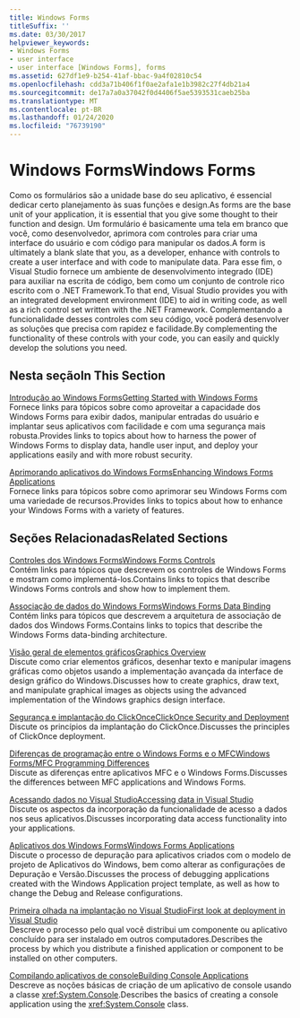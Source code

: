```yaml
---
title: Windows Forms
titleSuffix: ''
ms.date: 03/30/2017
helpviewer_keywords:
- Windows Forms
- user interface
- user interface [Windows Forms], forms
ms.assetid: 627df1e9-b254-41af-bbac-9a4f02810c54
ms.openlocfilehash: cdd3a71b406f1f0ae2afa1e1b3982c27f4db21a4
ms.sourcegitcommit: de17a7a0a37042f0d4406f5ae5393531caeb25ba
ms.translationtype: MT
ms.contentlocale: pt-BR
ms.lasthandoff: 01/24/2020
ms.locfileid: "76739190"
---
```

# <a name="windows-forms"></a><span data-ttu-id="8a8e0-102">Windows Forms</span><span class="sxs-lookup"><span data-stu-id="8a8e0-102">Windows Forms</span></span>
<span data-ttu-id="8a8e0-103">Como os formulários são a unidade base do seu aplicativo, é essencial dedicar certo planejamento às suas funções e design.</span><span class="sxs-lookup"><span data-stu-id="8a8e0-103">As forms are the base unit of your application, it is essential that you give some thought to their function and design.</span></span> <span data-ttu-id="8a8e0-104">Um formulário é basicamente uma tela em branco que você, como desenvolvedor, aprimora com controles para criar uma interface do usuário e com código para manipular os dados.</span><span class="sxs-lookup"><span data-stu-id="8a8e0-104">A form is ultimately a blank slate that you, as a developer, enhance with controls to create a user interface and with code to manipulate data.</span></span> <span data-ttu-id="8a8e0-105">Para esse fim, o Visual Studio fornece um ambiente de desenvolvimento integrado (IDE) para auxiliar na escrita de código, bem como um conjunto de controle rico escrito com o .NET Framework.</span><span class="sxs-lookup"><span data-stu-id="8a8e0-105">To that end, Visual Studio provides you with an integrated development environment (IDE) to aid in writing code, as well as a rich control set written with the .NET Framework.</span></span> <span data-ttu-id="8a8e0-106">Complementando a funcionalidade desses controles com seu código, você poderá desenvolver as soluções que precisa com rapidez e facilidade.</span><span class="sxs-lookup"><span data-stu-id="8a8e0-106">By complementing the functionality of these controls with your code, you can easily and quickly develop the solutions you need.</span></span>  
  
## <a name="in-this-section"></a><span data-ttu-id="8a8e0-107">Nesta seção</span><span class="sxs-lookup"><span data-stu-id="8a8e0-107">In This Section</span></span>  
 [<span data-ttu-id="8a8e0-108">Introdução ao Windows Forms</span><span class="sxs-lookup"><span data-stu-id="8a8e0-108">Getting Started with Windows Forms</span></span>](getting-started-with-windows-forms.md)  
 <span data-ttu-id="8a8e0-109">Fornece links para tópicos sobre como aproveitar a capacidade dos Windows Forms para exibir dados, manipular entradas do usuário e implantar seus aplicativos com facilidade e com uma segurança mais robusta.</span><span class="sxs-lookup"><span data-stu-id="8a8e0-109">Provides links to topics about how to harness the power of Windows Forms to display data, handle user input, and deploy your applications easily and with more robust security.</span></span>  
  
 [<span data-ttu-id="8a8e0-110">Aprimorando aplicativos do Windows Forms</span><span class="sxs-lookup"><span data-stu-id="8a8e0-110">Enhancing Windows Forms Applications</span></span>](./advanced/index.md)  
 <span data-ttu-id="8a8e0-111">Fornece links para tópicos sobre como aprimorar seu Windows Forms com uma variedade de recursos.</span><span class="sxs-lookup"><span data-stu-id="8a8e0-111">Provides links to topics about how to enhance your Windows Forms with a variety of features.</span></span>  
  
## <a name="related-sections"></a><span data-ttu-id="8a8e0-112">Seções Relacionadas</span><span class="sxs-lookup"><span data-stu-id="8a8e0-112">Related Sections</span></span>  
 [<span data-ttu-id="8a8e0-113">Controles dos Windows Forms</span><span class="sxs-lookup"><span data-stu-id="8a8e0-113">Windows Forms Controls</span></span>](./controls/index.md)  
 <span data-ttu-id="8a8e0-114">Contém links para tópicos que descrevem os controles de Windows Forms e mostram como implementá-los.</span><span class="sxs-lookup"><span data-stu-id="8a8e0-114">Contains links to topics that describe Windows Forms controls and show how to implement them.</span></span>  
  
 [<span data-ttu-id="8a8e0-115">Associação de dados do Windows Forms</span><span class="sxs-lookup"><span data-stu-id="8a8e0-115">Windows Forms Data Binding</span></span>](windows-forms-data-binding.md)  
 <span data-ttu-id="8a8e0-116">Contém links para tópicos que descrevem a arquitetura de associação de dados dos Windows Forms.</span><span class="sxs-lookup"><span data-stu-id="8a8e0-116">Contains links to topics that describe the Windows Forms data-binding architecture.</span></span>  
  
 [<span data-ttu-id="8a8e0-117">Visão geral de elementos gráficos</span><span class="sxs-lookup"><span data-stu-id="8a8e0-117">Graphics Overview</span></span>](./advanced/graphics-overview-windows-forms.md)  
 <span data-ttu-id="8a8e0-118">Discute como criar elementos gráficos, desenhar texto e manipular imagens gráficas como objetos usando a implementação avançada da interface de design gráfico do Windows.</span><span class="sxs-lookup"><span data-stu-id="8a8e0-118">Discusses how to create graphics, draw text, and manipulate graphical images as objects using the advanced implementation of the Windows graphics design interface.</span></span>  
  
 [<span data-ttu-id="8a8e0-119">Segurança e implantação do ClickOnce</span><span class="sxs-lookup"><span data-stu-id="8a8e0-119">ClickOnce Security and Deployment</span></span>](/visualstudio/deployment/clickonce-security-and-deployment)  
 <span data-ttu-id="8a8e0-120">Discute os princípios da implantação do ClickOnce.</span><span class="sxs-lookup"><span data-stu-id="8a8e0-120">Discusses the principles of ClickOnce deployment.</span></span>  
  
 [<span data-ttu-id="8a8e0-121">Diferenças de programação entre o Windows Forms e o MFC</span><span class="sxs-lookup"><span data-stu-id="8a8e0-121">Windows Forms/MFC Programming Differences</span></span>](/cpp/dotnet/windows-forms-mfc-programming-differences)  
 <span data-ttu-id="8a8e0-122">Discute as diferenças entre aplicativos MFC e o Windows Forms.</span><span class="sxs-lookup"><span data-stu-id="8a8e0-122">Discusses the differences between MFC applications and Windows Forms.</span></span>  
  
 [<span data-ttu-id="8a8e0-123">Acessando dados no Visual Studio</span><span class="sxs-lookup"><span data-stu-id="8a8e0-123">Accessing data in Visual Studio</span></span>](/visualstudio/data-tools/accessing-data-in-visual-studio)  
 <span data-ttu-id="8a8e0-124">Discute os aspectos da incorporação da funcionalidade de acesso a dados nos seus aplicativos.</span><span class="sxs-lookup"><span data-stu-id="8a8e0-124">Discusses incorporating data access functionality into your applications.</span></span>  
  
 [<span data-ttu-id="8a8e0-125">Aplicativos dos Windows Forms</span><span class="sxs-lookup"><span data-stu-id="8a8e0-125">Windows Forms Applications</span></span>](/visualstudio/debugger/debugging-preparation-windows-forms-applications)  
 <span data-ttu-id="8a8e0-126">Discute o processo de depuração para aplicativos criados com o modelo de projeto de Aplicativos do Windows, bem como alterar as configurações de Depuração e Versão.</span><span class="sxs-lookup"><span data-stu-id="8a8e0-126">Discusses the process of debugging applications created with the Windows Application project template, as well as how to change the Debug and Release configurations.</span></span>  
  
 [<span data-ttu-id="8a8e0-127">Primeira olhada na implantação no Visual Studio</span><span class="sxs-lookup"><span data-stu-id="8a8e0-127">First look at deployment in Visual Studio</span></span>](/visualstudio/deployment/deploying-applications-services-and-components)  
 <span data-ttu-id="8a8e0-128">Descreve o processo pelo qual você distribui um componente ou aplicativo concluído para ser instalado em outros computadores.</span><span class="sxs-lookup"><span data-stu-id="8a8e0-128">Describes the process by which you distribute a finished application or component to be installed on other computers.</span></span>  
  
 [<span data-ttu-id="8a8e0-129">Compilando aplicativos de console</span><span class="sxs-lookup"><span data-stu-id="8a8e0-129">Building Console Applications</span></span>](../../standard/building-console-apps.md)  
 <span data-ttu-id="8a8e0-130">Descreve as noções básicas de criação de um aplicativo de console usando a classe <xref:System.Console>.</span><span class="sxs-lookup"><span data-stu-id="8a8e0-130">Describes the basics of creating a console application using the <xref:System.Console> class.</span></span>
